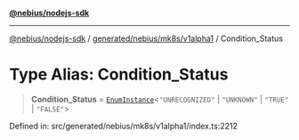 [**@nebius/nodejs-sdk**](../../../../../README.md)

---

[@nebius/nodejs-sdk](../../../../../README.md) / [generated/nebius/mk8s/v1alpha1](../README.md) / Condition_Status

# Type Alias: Condition_Status

> **Condition_Status** = [`EnumInstance`](../../../../../runtime/protos/enum/type-aliases/EnumInstance.md)\<`"UNRECOGNIZED"` \| `"UNKNOWN"` \| `"TRUE"` \| `"FALSE"`\>

Defined in: src/generated/nebius/mk8s/v1alpha1/index.ts:2212
